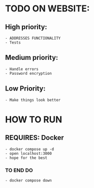 # TODO ON WEBSITE:


## High priority:

	- ADDRESSES FUNCTIONALITY
	- Tests

## Medium priority:
	- Handle errors
	- Password encryption

## Low Priority:

	- Make things look better



# HOW TO RUN

## REQUIRES: Docker
	- docker compose up -d
	- open localhost:3000
	- hope for the best

### TO END DO
	- docker compose down
